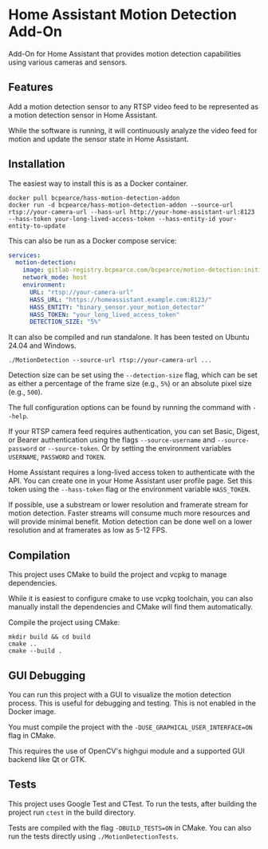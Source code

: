 # Home Assistant Motion Detection Add-On

Add-On for Home Assistant that provides motion detection capabilities using various cameras and sensors.

## Features

Add a motion detection sensor to any RTSP video feed to be represented as a motion detection sensor in Home Assistant.

While the software is running, it will continuously analyze the video feed for motion and update the sensor state in Home Assistant.

## Installation

The easiest way to install this is as a Docker container.

```shell
docker pull bcpearce/hass-motion-detection-addon
docker run -d bcpearce/hass-motion-detection-addon --source-url rtsp://your-camera-url --hass-url http://your-home-assistant-url:8123 --hass-token your-long-lived-access-token --hass-entity-id your-entity-to-update
```

This can also be run as a Docker compose service:

```yaml
services:
  motion-detection:
    image: gitlab-registry.bcpearce.com/bcpearce/motion-detection:initial-buildout
    network_mode: host
    environment:
      URL: "rtsp://your-camera-url"
      HASS_URL: "https://homeassistant.example.com:8123/"
      HASS_ENTITY: "binary_sensor.your_motion_detector"
      HASS_TOKEN: "your_long_lived_access_token"
      DETECTION_SIZE: "5%"
```

It can also be compiled and run standalone. It has been tested on Ubuntu 24.04 and Windows.

```shell
./MotionDetection --source-url rtsp://your-camera-url ...
```

Detection size can be set using the `--detection-size` flag, which can be set as either a percentage of the frame size (e.g., `5%`) or an absolute pixel size (e.g., `500`).

The full configuration options can be found by running the command with `--help`.

If your RTSP camera feed requires authentication, you can set Basic, Digest, or Bearer authentication using the flags `--source-username` and `--source-password` or `--source-token`. Or by setting the environment variables `USERNAME`, `PASSWORD` and `TOKEN`.

Home Assistant requires a long-lived access token to authenticate with the API. You can create one in your Home Assistant user profile page. Set this token using the `--hass-token` flag or the environment variable `HASS_TOKEN`.

If possible, use a substream or lower resolution and framerate stream for motion detection. Faster streams will consume much more resources and will provide minimal benefit. Motion detection can be done well on a lower resolution and at framerates as low as 5-12 FPS.

## Compilation

This project uses CMake to build the project and vcpkg to manage dependencies.

While it is easiest to configure cmake to use vcpkg toolchain, you can also manually install the dependencies and CMake will find them automatically.

Compile the project using CMake:

```shell
mkdir build && cd build
cmake ..
cmake --build .
```

## GUI Debugging

You can run this project with a GUI to visualize the motion detection process. This is useful for debugging and testing. This is not enabled in the Docker image.

You must compile the project with the `-DUSE_GRAPHICAL_USER_INTERFACE=ON` flag in CMake.

This requires the use of OpenCV's highgui module and a supported GUI backend like Qt or GTK.

## Tests

This project uses Google Test and CTest. To run the tests, after building the project run `ctest` in the build directory.

Tests are compiled with the flag `-DBUILD_TESTS=ON` in CMake. You can also run the tests directly using `./MotionDetectionTests`.